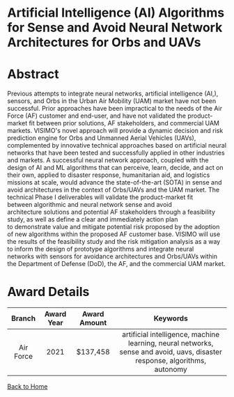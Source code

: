 
Artificial Intelligence (AI) Algorithms for Sense and Avoid Neural Network Architectures for Orbs and UAVs
==========================================================================================================

# Abstract


Previous attempts to integrate neural networks, artificial intelligence (AI,), sensors, and Orbs in the Urban Air Mobility (UAM) market have not been successful. Prior approaches have been impractical to the needs of the Air Force (AF) customer and end-user, and have not validated the product-market fit between prior solutions, AF stakeholders, and commercial UAM markets. VISIMO's novel approach will provide a dynamic decision and risk prediction engine for Orbs and Unmanned Aerial Vehicles (UAVs), complemented by innovative technical approaches based on artificial neural networks that have been tested and successfully applied in other industries and markets. A successful neural network approach, coupled with the design of AI and ML algorithms that can perceive, learn, decide, and act on their own, applied to disaster response, humanitarian aid, and logistics missions at scale, would advance the state-of-the-art (SOTA) in sense and avoid architectures in the context of Orbs/UAVs and the UAM market. The technical Phase I deliverables will validate the product-market fit between algorithmic and neural network sense and avoid architecture solutions and potential AF stakeholders through a feasibility study, as well as define a clear and immediately action plan to demonstrate value and mitigate potential risk proposed by the adoption of new algorithms within the proposed AF customer base. VISIMO will use the results of the feasibility study and the risk mitigation analysis as a way to inform the design of prototype algorithms and integrate neural networks with sensors for avoidance architectures and Orbs/UAVs within the Department of Defense (DoD), the AF, and the commercial UAM market.  

# Award Details

|Branch|Award Year|Award Amount|Keywords|
| :---: | :---: | :---: | :---: |
|Air Force|2021|$137,458|artificial intelligence, machine learning, neural networks, sense and avoid, uavs, disaster response, algorithms, autonomy|
  
  


[Back to Home](https://github.com/chrischow/dod_sbir_awards/DJ/#1789)